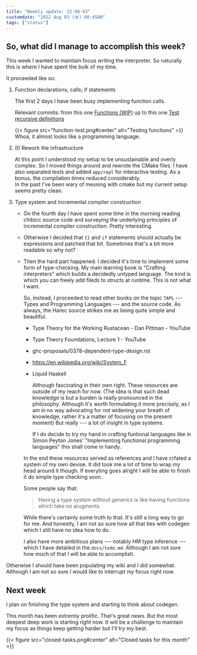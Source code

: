 ```yaml
---
title: "Weekly update: 22-08-03"
customdate: "2022 Aug 03 (水) 08:45AM"
tags: ["status"]
---
```


## So, what did I manage to accomplish this week?

This week I wanted to maintain focus writing the interpreter. 
So naturally this is where I have spent the bulk of my time.

It proceeded like so:

1. Function declarations, calls; if statements

   The first 2 days I have been busy implementing function calls.

   Relevant commits: from this one 
   [Functions (WIP)](https://git.sr.ht/~orazov_ae/crafting-interpreters/commit/68441a7b03f558034778d9609768ae910bb62802)
   up to this one 
   [Test recursive definitions](https://git.sr.ht/~orazov_ae/crafting-interpreters/commit/e2adc81167f8e3cfe72eb9fc63eafe21f5ef2909)

   {{< figure src="function-test.png#center" alt="Testing functions" >}} 
   Whoa, it almost looks like a programming language.

2. (I) Rework the infrastructure

   At this point I understood my setup to be unsustainable and overly complex.
   So I moved things around and rewrote the CMake files. I have also separated
   tests and added `app/repl` for interactive testing. As a bonus, the
   compilation times reduced considerably.  
   In the past I've been wary of messing with cmake but my current setup seems
   pretty clean.

3. Type system and incremental compiler construction

   - On the fourth day I have spent some time in the morning reading chibicc
     source code and surveying the underlying principles of incremental compiler
     construction. Pretty interesting.

   - Otherwise I decided that `{}` and `if` statements should actually be
     expressions and patched that bit. Sometimes that's a bit more readable so
     why not?

   - Then the hard part happened. I decided it's time to implement some form of
     type-checking. My main learning book is "Crafting interpreters" which
     builds a decidedly untyped language. The kind is which you can freely add
     fileds to structs at runtime. This is not what I want.

     So, instead, I proceeded to read other books on the topic `TAPL` --- Types
     and Programming Languages --- and the source code. As always, the Harec
     source strikes me as being quite simple and beautiful.

     - Type Theory for the Working Rustacean - Dan Pittman - YouTube
     - Type Theory Foundations, Lecture 1 - YouTube
     - ghc-proposals/0378-dependent-type-design.rst
     - https://en.wikipedia.org/wiki/System_F
     - Liquid Haskell

       Although fascinating in their own right. These resources are outside of
       my reach for now. (The idea is that such dead knowledge is but a burden
       is really pronounced in the philosophy. Although it's worth formulating
       it more precisely, as I am in no way advocating for not widening your
       breath of knowledge, rather it's a matter of focusing on the present
       moment) But really --- a lot of insight in type systems.

       If I do decide to try my hand in crafting funtional languages like in
       Simon Peyton Jones' "Implementing functional programming languages" this
       shall come in handy.

     In the end these resources served as references and I have crfated a system
     of my own devise. It did took me a lot of time to wrap my head around it
     though. If everyting goes alright I will be able to finish it do simple
     type checking soon. 

     Some people say that:

     > Having a type system without generics is like having functions which take
     no arugments

     While there's certainly some truth to that. It's still a long way to go for
     me. And honestly, I am not so sure how all that ties with codegen which I
     still have no idea how to do.

     I also have more ambitious plans --- notably HM type inference --- which I
     have detailed in the `docs/todo.md`. Although I am not sure how much of
     that I will be able to accomplish.

Otherwise I should have been populating my wiki and I did somewhat. Although I
am not so sure I would like to interrupt my focus right now.

## Next week

I plan on finishing the type system and starting to think about codegen.

This month has been extremly prolific. That's great news. But the most deepest
deep work is starting right now. It will be a challenge to maintain my focus as
things keep getting harder but I'll try my best.

{{< figure src="closed-tasks.png#center" alt="Closed tasks for this month" >}} 

